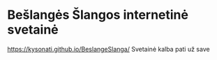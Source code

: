 # Bešlangės Šlangos internetinė svetainė
https://kysonati.github.io/BeslangeSlanga/
Svetainė kalba pati už save
